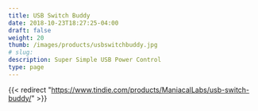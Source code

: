 ```yaml
---
title: USB Switch Buddy
date: 2018-10-23T18:27:25-04:00
draft: false
weight: 20
thumb: /images/products/usbswitchbuddy.jpg
# slug:
description: Super Simple USB Power Control
type: page
---
```


{{< redirect "https://www.tindie.com/products/ManiacalLabs/usb-switch-buddy/" >}}